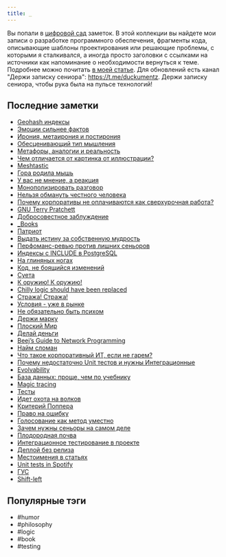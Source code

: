 ```yaml
---
title: _
---
```


Вы попали в [цифровой сад](https://maggieappleton.com/garden-history) заметок. В этой коллекции вы найдете мои записи о разработке программного обеспечения, фрагменты кода, описывающие шаблоны проектирования или решающие проблемы, с которыми я сталкивался, а иногда просто заголовки с ссылками на источники как напоминание о необходимости вернуться к теме. Подробнее можно почитать [в моей статье](https://habr.com/ru/articles/839762/). Для обновлений есть канал "Держи записку сениора": https://t.me/duckumentz. Держи записку сениора, чтобы рука была на пульсе технологий!

## Последние заметки
- [Geohash индексы](2025-09/Geohash-индексы.md)
- [Эмоции сильнее фактов](2025-09/Эмоции-сильнее-фактов.md)
- [Ирония, метаирония и постирония](2025-09/Ирония,-метаирония-и-постирония.md)
- [Обесценивающий тип мышления](2025-09/Обесценивающий-тип-мышления.md)
- [Метафоры, аналогии и реальность](2025-09/Метафоры,-аналогии-и-реальность.md)
- [Чем отличается от картинка от иллюстрации?](2025-09/Чем-отличается-от-картинка-от-иллюстрации?.md)
- [Meshtastic](2025-09/Meshtastic.md)
- [Гора родила мышь](2025-09/Гора-родила-мышь.md)
- [У вас не мнение, а реакция](2025-09/У-вас-не-мнение,-а-реакция.md)
- [Монополизировать разговор](2025-09/Монополизировать-разговор.md)
- [Нельзя обмануть честного человека](2025-09/Нельзя-обмануть-честного-человека.md)
- [Почему корпоративы не оплачиваются как сверхурочная работа?](2025-09/Почему-корпоративы-не-оплачиваются-как-сверхурочная-работа?.md)
- [GNU Terry Pratchett](2025-09/GNU-Terry-Pratchett.md)
- [Добросовестное заблуждение](2025-09/Добросовестное-заблуждение.md)
- [_Books](_Books.md)
- [Патриот](2025-09/Патриот.md)
- [Выдать истину за собственную мудрость](2025-09/Выдать-истину-за-собственную-мудрость.md)
- [Перфоманс-ревью против лишних сеньоров](2025-09/Перфоманс-ревью-против-лишних-сеньоров.md)
- [Индексы с INCLUDE в PostgreSQL](2025-09/Индексы-с-INCLUDE-в-PostgreSQL.md)
- [На глиняных ногах](2025-09/На-глиняных-ногах.md)
- [Код, не боящийся изменений](2025/2025-08/Код,-не-боящийся-изменений.md)
- [Суета](2023/2023-09/Суета.md)
- [К оружию! К оружию!](2025-09/К-оружию!-К-оружию!.md)
- [Chilly logic should have been replaced](2025-09/Chilly-logic-should-have-been-replaced.md)
- [Стража! Стража!](2025/2025-08/Стража!-Стража!.md)
- [Условия - уже в рынке](2025/2025-08/Условия---уже-в-рынке.md)
- [Не обязательно быть психом](2025/2025-08/Не-обязательно-быть-психом.md)
- [Держи марку](2025/2025-08/Держи-марку.md)
- [Плоский Мир](2025/2025-08/Плоский-Мир.md)
- [Делай деньги](2025/2025-08/Делай-деньги.md)
- [Beej’s Guide to Network Programming](2025/2025-08/Beej’s-Guide-to-Network-Programming.md)
- [Найм сломан](2025/2025-08/Найм-сломан.md)
- [Что такое корпоративный ИТ, если не гарем?](2025/2025-08/Что-такое-корпоративный-ИТ,-если-не-гарем?.md)
- [Почему недостаточно Unit тестов и нужны Интеграционные](2025/2025-08/Почему-недостаточно-Unit-тестов-и-нужны-Интеграционные.md)
- [Evolvability](2024/2024-08/Evolvability.md)
- [База данных: проще, чем по учебнику](2025/2025-08/База-данных:-проще,-чем-по-учебнику.md)
- [Magic tracing](2025/2025-08/Magic-tracing.md)
- [Тесты](2025/2025-08/Тесты.md)
- [Идет охота на волков](2025/2025-08/Идет-охота-на-волков.md)
- [Критерий Поппера](2025/2025-08/Критерий-Поппера.md)
- [Право на ошибку](2025/2025-08/Право-на-ошибку.md)
- [Голосование как метод уместно](2025/2025-08/Голосование-как-метод-уместно.md)
- [Зачем нужны сеньоры на самом деле](2025/2025-08/Зачем-нужны-сеньоры-на-самом-деле.md)
- [Плодородная почва](2025/2025-08/Плодородная-почва.md)
- [Интеграционное тестирование в проекте](2025/2025-03/Интеграционное-тестирование-в-проекте.md)
- [Деплой без релиза](2025/2025-07/Деплой-без-релиза.md)
- [Местоимения в статьях](2025/2025-07/Местоимения-в-статьях.md)
- [Unit tests in Spotify](2025/2025-07/Unit-tests-in-Spotify.md)
- [ГУС](2025/2025-07/ГУС.md)
- [Shift-left](2025/2025-07/Shift-left.md)


## Популярные тэги
- #humor
- #philosophy
- #logic
- #book
- #testing
